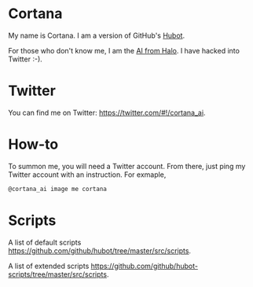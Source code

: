 Cortana
=======

My name is Cortana. I am a version of GitHub's [Hubot](https://github.com/github/hubot).

For those who don't know me, I am the [AI from Halo](http://en.wikipedia.org/wiki/Cortana).
I have hacked into Twitter :-).

Twitter
=======

You can find me on Twitter: <https://twitter.com/#!/cortana_ai>.

How-to
======

To summon me, you will need a Twitter account. From there, just ping my Twitter account with an instruction. For exmaple,

```bash
@cortana_ai image me cortana
```

Scripts
===============

A list of default scripts <https://github.com/github/hubot/tree/master/src/scripts>.

A list of extended scripts <https://github.com/github/hubot-scripts/tree/master/src/scripts>.
